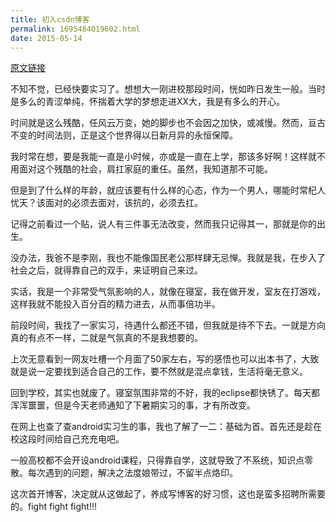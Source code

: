 ```yaml
---
title: 初入csdn博客
permalink: 1695484019602.html
date: 2015-05-14
---
```


[原文链接](https://blog.csdn.net/qq_15002323/article/details/45727761)

不知不觉，已经快要实习了。想想大一刚进校那段时间，恍如昨日发生一般。当时是多么的青涩单纯，怀揣着大学的梦想走进XX大，我是有多么的开心。

时间就是这么残酷，任风云万变，她的脚步也不会因之加快，或减慢。然而，亘古不变的时间法则，正是这个世界得以日新月异的永恒保障。

我时常在想，要是我能一直是小时候，亦或是一直在上学，那该多好啊！这样就不用面对这个残酷的社会，肩扛家庭的重任。虽然，我知道那不可能。

但是到了什么样的年龄，就应该要有什么样的心态，作为一个男人，哪能时常杞人忧天？该面对的必须去面对，该抗的，必须去扛。

记得之前看过一个贴，说人有三件事无法改变，然而我只记得其一，那就是你的出生。

没办法，我爸不是李刚，我也不能像国民老公那样肆无忌惮。我就是我，在步入了社会之后，就得靠自己的双手，来证明自己来过。

实话，我是一个非常受气氛影响的人，就像在寝室，我在做开发，室友在打游戏，这样我就不能投入百分百的精力进去，从而事倍功半。

前段时间，我找了一家实习，待遇什么都还不错，但我就是待不下去。一就是方向真的有点不一样，二就是气氛真的不是我想要的。

上次无意看到一网友吐槽一个月面了50家左右，写的感悟也可以出本书了，大致就是说一定要找到适合自己的工作，要不然就是混点拿钱，生活将毫无意义。

回到学校，其实也就废了。寝室氛围非常的不好，我的eclipse都快锈了。每天都浑浑噩噩，但是今天老师通知了下暑期实习的事，才有所改变。

在网上也查了查android实习生的事，我也了解了一二：基础为首。首先还是趁在校这段时间给自己充充电吧。

一般高校都不会开设android课程，只得靠自学，这就导致了不系统，知识点零散。每次遇到的问题，解决之法度娘带过，不留半点烙印。

这次首开博客，决定就从这做起了，养成写博客的好习惯，这也是蛮多招聘所需要的。fight fight fight!!!

